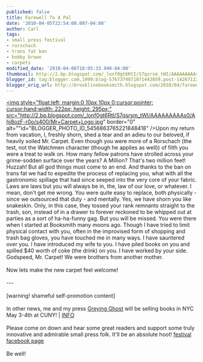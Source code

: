 ```yaml
---
published: false
title: Farewell To A Pal
date: '2010-04-05T22:54:00.007-04:00'
author: Carl
tags:
- small press festival
- rorschach
- trans fat ban
- bobby brown
- carpets
modified_date: '2010-04-06T10:05:33.940-04:00'
thumbnail: http://2.bp.blogspot.com/_lonf0gt6RtI/S7qsrsm_tWI/AAAAAAAAAs0/Ahi8ozF-r0o/s72-c/Mr+Carpet+Logo.jpg
blogger_id: tag:blogger.com,1999:blog-5767374071871443859.post-1426712207006659513
blogger_orig_url: http://brooklinebooksmith.blogspot.com/2010/04/farewell-to-pal.html
---
```


<a onblur="try {parent.deselectBloggerImageGracefully();} catch(e) {}" href="http://2.bp.blogspot.com/_lonf0gt6RtI/S7qsrsm_tWI/AAAAAAAAAs0/Ahi8ozF-r0o/s1600/Mr+Carpet+Logo.jpg"><img style="float:left; margin:0 10px 10px 0;cursor:pointer; cursor:hand;width: 222px; height: 295px;" src="http://2.bp.blogspot.com/_lonf0gt6RtI/S7qsrsm_tWI/AAAAAAAAAs0/Ahi8ozF-r0o/s400/Mr+Carpet+Logo.jpg" border="0" alt=""id="BLOGGER_PHOTO_ID_5456863765221848418" /></a>Upon my return from vacation, I, freshly shorn, shed a tear and an adieu to our beloved, if heavily soiled Mr. Carpet. Even though you were more of a Rorschach (the test, not the Watchmen character (though he applies as well)) of filth you were a treat to walk on. How many fellow patrons have strolled across your grime-sodden surface over the years? A Million? That's two million feet! Huzzah! But all god things must come to an end. And thanks to the ban on trans fat we had to expedite the process of replacing you, what with all the gastronomic spillage that had since seeped into the very core of your fabric. Laws are laws but you will always be in, the, law of our love, or whatever. I mean, don't get me wrong. You were quite easy to replace, both physically - since we outsourced that duty - and mentally. Yes, we have shorn you like snakeskin. Only, in this case, they tossed your rank remnants straight to the trash, son, instead of in a drawer to forever reckoned to be whipped out at parties as a sort of ha-ha-funny gag. But you will be missed. You were there when I started at Booksmith many moons ago. Though I have tried to limit physical contact with you, often in the improvised form of shopping and trash bag gloves, you have touched me in many ways. I have sauntered over you. I have introduced my wife to you. I have piled books on you and spilled $40 worth of coke (the drink) on you. I have worked by your side. Godspeed, Mr. Carpet! We were brothers from another mother. <br /><br />Now lets make the new carpet feel welcome!<br /><br />---<br /><br />[warning! shameful self-promotion content]<br /><br />In other news, me and my press <a href="Http://www.greyingghost.com">Greying Ghost</a> will be selling books in NYC May 3-4th at CUNY! | <a href="http://centerforthehumanitiesgc.org/calendar/details/62-annual-chapbook-festival">INFO</a><br /><br />Please come on down and hear some great readers and support some truly innovative and admirable small press folk. It'll be an absolute hoot! <a href="http://www.facebook.com/event.php?eid=108562655843402">festival facebook page</a><br /><br />Be well!